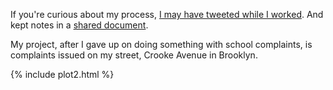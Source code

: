 If you're curious about my process, 
[I may have tweeted while I worked](https://twitter.com/zinelib/status/1003049070200573952). And kept notes in a 
[shared document](https://docs.google.com/document/d/e/2PACX-1vQBpKUrJ_JT9wRzthy6ZwirWoOHlRYixf4DQS6P8GN4XElzwkeEkyrLbmbhN23YFJJ6teG_6mOo2RKi/pub). 

My project, after I gave up on doing something with school complaints, is complaints issued on my street, Crooke Avenue in Brooklyn. 

{% include plot2.html %} 
